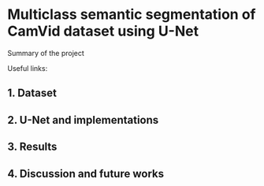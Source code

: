 # Multiclass semantic segmentation of CamVid dataset using U-Net

Summary of the project

Useful links:



## 1. Dataset


## 2. U-Net and implementations


## 3. Results


## 4. Discussion and future works

